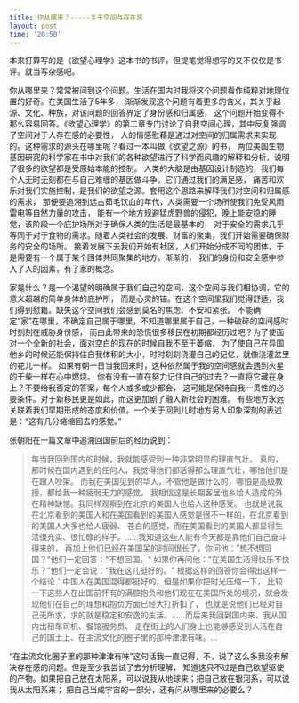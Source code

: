```yaml
---
title: 你从哪来？-----关于空间与存在感
layout: post
time: '20:50'
---
```


本来打算写的是《欲望心理学》这本书的书评，但提笔觉得想写的又不仅仅是书评。就当写杂感吧。

你从哪里来？常常被问到这个问题。生活在国内时我将这个问题看作纯粹对地理位置的好奇。在美国生活了5年多，
渐渐发现这个问题有着更多的含义，其关乎起源、文化、种族，对该问题的回答界定了身份感和归属感，
这个问题开始变得不那么容易回答。《欲望心理学》的第二章专门讨论了自我空间心理，其中反复强调了空间对于人存在感的必要性，
人的情感慰藉是通过对空间的归属需求来实现的。这种需求的源头在哪里呢？看过一本叫做《欲望之源》的书，
两位美国生物基因研究的科学家在书中对我们的各种欲望进行了科学而风趣的解释和分析，说明了很多的欲望都是受原始本能的控制。
人类的大脑是由基因设计制造的，我们每个人无时无刻都在与自己难缠的基因做斗争。它们通过我们的满足感，
痛苦和欢乐对我们实施控制，是我们的欲望之源。套用这个思路来解释我们对空间和归属感的需求，
那便要追溯到远古茹毛饮血的年代，人类需要一个场所使我们免受风雨雷电等自然力量的攻击，
能有一个地方规避猛虎野兽的侵犯，晚上能安稳的睡觉，该阶段一个庇护场所对于确保人类的生活是最基本的，
对于安全的需求几乎等同于对于食物的需求。随着人类社会的发展、财富的聚集，我们开始需要确保财务的安全的场所。
接着发展下去我们开始有社区，人们开始分成不同的团体，于是需要有一个属于某个团体共同聚集的地方。渐渐的，
我们的身份和安全感中参入了人的因素，有了家的概念。


家是什么？是一个渴望的明确属于我们自己的空间，这个空间与我们相协调，它的意义超越的简单身体的庇护所，
而是心灵的锚。在这个空间里我们觉得舒适，我们得到慰籍。缺失这个空间我们会感到莫名的焦虑、不安和紧张。
不能确定“家”在哪里，不确定自己属于哪里，不知道哪里属于自己，一种破碎的空间感时时刻刻在威胁身份感，
而由此带来的恐慌很多移民在初期都经历过吧？为了使面对一个全新的社会，面对空白的现在的时候自我不至于萎缩，
为了使自己在异国他乡的时候还能保持住自我体积的大小，时时刻刻浇灌自己的记忆，就像浇灌盆里的花儿一样。
如果有朝一日当我回来时，这种依然属于我的空间感就会遇到火星的干柴一样在心中燃烧。
你有没有一直在努力记住自己的过去？一直将它藏在身上？不要给我否定的答案，每个人或多或少都会，
这可能是保持自我一贯性的必要条件。对于新移民更是如此，而这更加剧了融入新社会的困难。
有些地方永远关联着我们早期形成的态度和价值。一个关于回到儿时地方另人印象深刻的表述是：“这有几分蜷缩回去的感觉。”

张朝阳在一篇文章中追溯回国前后的经历说到：
<blockquote>每当我回到国内的时候，我就能感受到一种非常明显的理直气壮。
真的，那时候在国内遇到的任何人，我觉得他们都活得那么理直气壮，哪怕他们是在跟人吵架。
而我在美国见到的华人，不管他是做什么的，哪怕是高级教授，都给我一种疲弱无力的感觉，
我相信这是长期客居他乡给人造成的外在精神缺憾。我同样观察到在北京的美国人也给人这种感受。
也就是说我在北京看到的美国人和在美国看到的美国人感觉是很不一样的，在北京看到的美国人大多也给人疲弱、
苍白的感觉，而在美国看到的美国人都显得生活很充实、很忙碌的样子。……我知道这些人能有今天都是靠他们自己奋斗得来的，
再加上他们已经在美国呆的时间很长了，你问他：”想不想回国？"他们一定回答："不想回国。"
如果你再问他："在美国生活得快乐不快乐？"他们一定会说："我在这儿挺好的。"
根据这样的回答你会得出这样一个结论：中国人在美国混得都挺好的。但是如果你把时光压缩一下，
比较一下这些人在出国前怀有的满腔抱负和他们现在在美国所处的境况，就会发现他们在自己的理想和抱负方面已经大打折扣了，
也就是说他们已经对自己无所求，求的就是稳定和安逸的生活。……而后来我回到国内来，我从国内出租车司机、餐馆服务员、
走在街上的人们身上也能够感受到人活在自己的国土上、在主流文化的圈子里的那种津津有味。…
</blockquote>

“在主流文化圈子里的那种津津有味”这句话我一直记得，不，说了这么多我没有解决存在感的问题。但是至少我尝试了去分析理解，
知道这只不过是自己欲望驱使的产物。如果把自己放在太阳系，可以说我从地球来；把自己放在银河系，可以说我从太阳系来；
把自己当成宇宙的一部分，还有问从哪里来的必要么？
